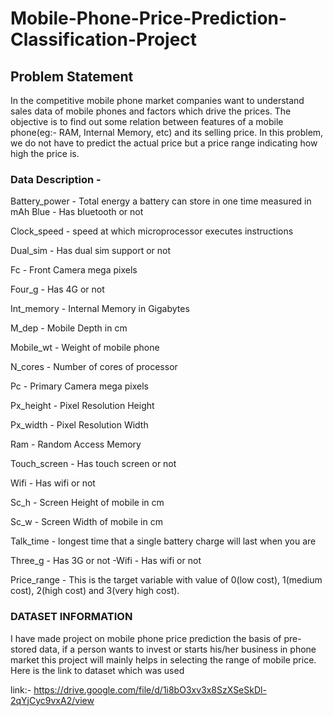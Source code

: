 # Mobile-Phone-Price-Prediction-Classification-Project

## Problem Statement

In the competitive mobile phone market companies want to understand sales data of mobile phones and factors which drive the prices. The objective is to find out some relation between features of a mobile phone(eg:- RAM, Internal Memory, etc) and its selling price. In this problem, we do not have to predict the actual price but a price range indicating how high the price is.

### Data Description -

Battery_power - Total energy a battery can store in one time measured in mAh
Blue - Has bluetooth or not

Clock_speed - speed at which microprocessor executes instructions

Dual_sim - Has dual sim support or not

Fc - Front Camera mega pixels

Four_g - Has 4G or not

Int_memory - Internal Memory in Gigabytes

M_dep - Mobile Depth in cm

Mobile_wt - Weight of mobile phone

N_cores - Number of cores of processor

Pc - Primary Camera mega pixels

Px_height - Pixel Resolution Height

Px_width - Pixel Resolution Width

Ram - Random Access Memory 

Touch_screen - Has touch screen or not

Wifi - Has wifi or not

Sc_h - Screen Height of mobile in cm

Sc_w - Screen Width of mobile in cm

Talk_time - longest time that a single battery charge will last when you are

Three_g - Has 3G or not -Wifi - Has wifi or not

Price_range - This is the target variable with value of 0(low cost), 1(medium cost), 2(high cost) and 3(very high cost).


### DATASET INFORMATION
I have made project on mobile phone price prediction the basis of pre-stored data, if a person wants to invest or starts his/her business in phone market this project will mainly helps in selecting the range of mobile price. Here is the link to dataset which was used

link:- https://drive.google.com/file/d/1i8bO3xv3x8SzXSeSkDl-2qYjCyc9vxA2/view

